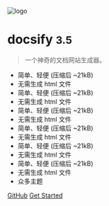 
![logo](_media/icon.svg)

# docsify <small>3.5</small>

> 一个神奇的文档网站生成器。

- 简单、轻便 (压缩后 ~21kB)
- 无需生成 html 文件
- 简单、轻便 (压缩后 ~21kB)
- 无需生成 html 文件
- 简单、轻便 (压缩后 ~21kB)
- 无需生成 html 文件
- 简单、轻便 (压缩后 ~21kB)
- 无需生成 html 文件
- 简单、轻便 (压缩后 ~21kB)
- 无需生成 html 文件
- 简单、轻便 (压缩后 ~21kB)
- 无需生成 html 文件
- 众多主题

[GitHub](https://github.com/docsifyjs/docsify/)
[Get Started](#docsify)